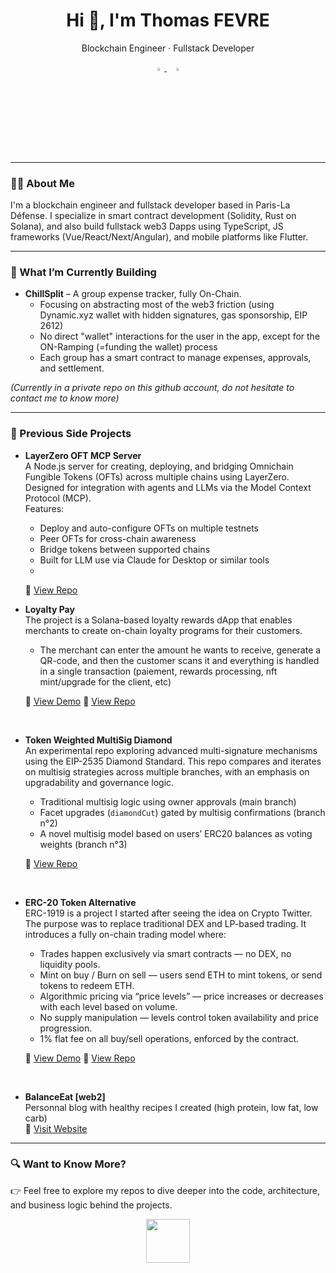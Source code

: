 <h1 align="center">Hi 👋, I'm Thomas FEVRE</h1>
<p align="center">Blockchain Engineer · Fullstack Developer</p>

<p align="center">
  <a href="https://www.linkedin.com/in/thomas-fevre-6853b51a1/">
    <img src="https://img.icons8.com/color/48/000000/linkedin.png" width="3.5%"/>
  </a>
  &nbsp;
  <a href="mailto:thomas.fevre@outlook.com">
    <img src="https://img.icons8.com/fluent/48/000000/gmail.png" width="3.5%"/>
  </a>
</p>

---

### 👨‍💻 About Me

I'm a blockchain engineer and fullstack developer based in Paris-La Défense. I specialize in smart contract development (Solidity, Rust on Solana), and also build fullstack web3 Dapps using TypeScript, JS  frameworks (Vue/React/Next/Angular), and mobile platforms like Flutter.

---

### 🚀 What I’m Currently Building

- **ChillSplit** – A group expense tracker, fully On-Chain.
  - Focusing on abstracting most of the web3 friction (using Dynamic.xyz wallet with hidden signatures, gas sponsorship, EIP 2612)
  - No direct "wallet" interactions for the user in the app, except for the ON-Ramping (=funding the wallet) process
  - Each group has a smart contract to manage expenses, approvals, and settlement.

*(Currently in a private repo on this github account, do not hesitate to contact me to know more)*

---

### 🧪 Previous Side Projects

- **LayerZero OFT MCP Server**  
  A Node.js server for creating, deploying, and bridging Omnichain Fungible Tokens (OFTs) across multiple chains using LayerZero.  
  Designed for integration with agents and LLMs via the Model Context Protocol (MCP).  
  Features:
  - Deploy and auto-configure OFTs on multiple testnets
  - Peer OFTs for cross-chain awareness
  - Bridge tokens between supported chains
  - Built for LLM use via Claude for Desktop or similar tools
  - 
  🔗 [View Repo](https://github.com/thomasfevre/layerzero-mcp)  

- **Loyalty Pay**  
  The project is a Solana-based loyalty rewards dApp that enables merchants to create on-chain loyalty programs for their customers.
  - The merchant can enter the amount he wants to receive, generate a QR-code, and then the customer scans it and everything is handled in a single transaction (paiement, rewards processing, nft mint/upgrade for the client, etc)
      
  🔗 [View Demo](https://loyalty-program-sable.vercel.app/)
  🔗 [View Repo](https://github.com/thomasfevre/loyalty_program)  
    
<br />

- **Token Weighted MultiSig Diamond**  
  An experimental repo exploring advanced multi-signature mechanisms using the EIP-2535 Diamond Standard.  This repo compares and iterates on multisig strategies across multiple branches, with an emphasis on upgradability and governance logic.  
  - Traditional multisig logic using owner approvals (main branch) 
  - Facet upgrades (`diamondCut`) gated by multisig confirmations (branch n°2) 
  - A novel multisig model based on users’ ERC20 balances as voting weights (branch n°3)  

  🔗 [View Repo](https://github.com/thomasfevre/Token-Weighted-Multisig-Diamond)

<br />
    
- **ERC-20 Token Alternative**  
  ERC-1919 is a project I started after seeing the idea on Crypto Twitter. The purpose was to replace traditional DEX and LP-based trading.
  It introduces a fully on-chain trading model where:
     - Trades happen exclusively via smart contracts — no DEX, no liquidity pools.
     - Mint on buy / Burn on sell — users send ETH to mint tokens, or send tokens to redeem ETH.
     - Algorithmic pricing via “price levels” — price increases or decreases with each level based on volume.
     - No supply manipulation — levels control token availability and price progression.
     - 1% flat fee on all buy/sell operations, enforced by the contract.
  
  🔗 [View Demo](https://next-web3-boilerplate-git-2project-ac976b-thomasfevres-projects.vercel.app/)
  🔗 [View Repo](https://github.com/thomasfevre/ERC-20-Alternative)  

<br />
    
- **BalanceEat [web2]**  
  Personnal blog with healthy recipes I created (high protein, low fat, low carb)  
  🔗 [Visit Website](https://recipe-nodejs-mongodb.onrender.com/)

---

### 🔍 Want to Know More?

👉 Feel free to explore my repos to dive deeper into the code, architecture, and business logic behind the projects.

<p align="center">
  <img src="https://github.com/fnky/fnky/raw/fnky/img/smile.gif" height="70">
</p>
